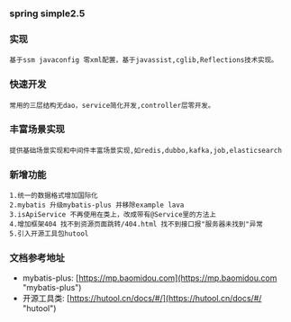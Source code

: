 ### spring simple2.5


### 实现
    基于ssm javaconfig 零xml配置，基于javassist,cglib,Reflections技术实现。
### 快速开发
    常用的三层结构无dao，service简化开发,controller层零开发。
### 丰富场景实现
    提供基础场景实现和中间件丰富场景实现,如redis,dubbo,kafka,job,elasticsearch

### 新增功能
    1.统一的数据格式增加国际化
    2.mybatis 升级mybatis-plus 并移除example lava 
    3.isApiService 不再使用在类上，改成带有@Service里的方法上
    4.增加框架404 找不到资源页面跳转/404.html 找不到接口报"服务器未找到"异常
    5.引入开源工具包hutool
### 文档参考地址
   - mybatis-plus: [https://mp.baomidou.com](https://mp.baomidou.com "mybatis-plus")
   - 开源工具类: [https://hutool.cn/docs/#/](https://hutool.cn/docs/#/ "hutool")
